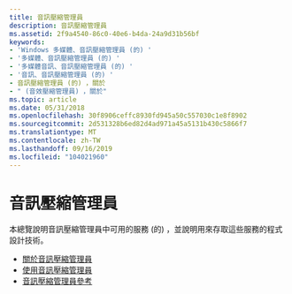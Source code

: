 ```yaml
---
title: 音訊壓縮管理員
description: 音訊壓縮管理員
ms.assetid: 2f9a4540-86c0-40e6-b4da-24a9d31b56bf
keywords:
- 'Windows 多媒體、音訊壓縮管理員 (的) '
- '多媒體、音訊壓縮管理員 (的) '
- '多媒體音訊、音訊壓縮管理員 (的) '
- '音訊、音訊壓縮管理員 (的) '
- 音訊壓縮管理員 (的) ，關於
- " (音效壓縮管理員) ，關於"
ms.topic: article
ms.date: 05/31/2018
ms.openlocfilehash: 30f8906ceffc8930fd945a50c557030c1e8f8902
ms.sourcegitcommit: 2d531328b6ed82d4ad971a45a5131b430c5866f7
ms.translationtype: MT
ms.contentlocale: zh-TW
ms.lasthandoff: 09/16/2019
ms.locfileid: "104021960"
---
```

# <a name="audio-compression-manager"></a>音訊壓縮管理員

本總覽說明音訊壓縮管理員中可用的服務 (的) ，並說明用來存取這些服務的程式設計技術。

-   [關於音訊壓縮管理員](about-the-audio-compression-manager.md)
-   [使用音訊壓縮管理員](using-the-audio-compression-manager.md)
-   [音訊壓縮管理員參考](audio-compression-manager-reference.md)

 

 




